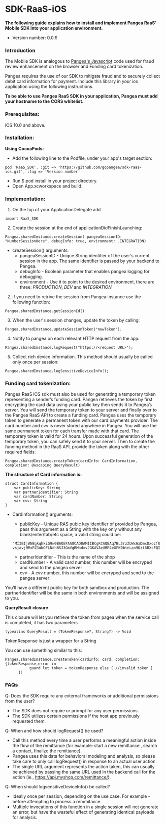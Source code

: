 # SDK-RaaS-iOS

**The following guide explains how to install and implement Pangea RaaS' Mobile SDK into your application environment.** 
- Version number: 0.0.9

### Introduction


The Mobile SDK is analogous to [Pangea's Javascript](https://connect-raas-api.pangeamoneytransfer.com/?java#pangea-js-library) code used for fraud review enhancement on the browser and Funding card tokenization.

Pangea requires the use of our SDK to mitigate fraud and to securely collect debit card information for payment. 
Include this library in your ios application using the following instructions.


**To be able to use Pangea RaaS SDK in your application, Pangea must add your hostname to the CORS whitelist.**


### Prerequisites:

iOS 10.0 and above.

### Installation:

**Using CocoaPods:**
  * Add the following line to the Podfile, under your app's target section:
```
pod 'RaaS_SDK', :git => 'https://github.com/gopangea/sdk-raas-ios.git', :tag => 'Version number'
```
  * Run $ pod install in your project directory.
  * Open App.xcworkspace and build.
 
### Implementation:


1. On the top of your ApplicationDelegate add 
```
import RaaS_SDK
```
2. Create the session at the end of applicationDidFinishLaunching:
```
Pangea.sharedInstance.createSession( pangeaSessionID: "NumberSessionHere", debugInfo: true, environment: .INTEGRATION)
```

* createSession() arguments:
  - pangeaSessionID - Unique String identifier of the user's current session in the app. The same identifier is passed by your backend to Pangea.
  - debugInfo - Boolean parameter that enables pangea logging for debugging.
  - environment - Use it to point to the desired environment, there are three: *PRODUCTION*, *DEV* and *INTEGRATION*

  
2. if you need to retrive the session from Pangea instance use the following function:
```
Pangea.sharedInstance.getSessionId()
```

3. When the user's session changes, update the token by calling:
```
Pangea.sharedInstance.updateSessionToken("newToken");
```
4. Notify to pangea on each relevant HTTP request from the app:
```
Pangea.sharedInstance.logRequest("https://<request URL>");
```
5. Collect rich device information. This method should usually be called only once per session:
```
Pangea.sharedInstance.logSensitiveDeviceInfo();
```


### Funding card tokenization:

Pangea RaaS iOS sdk must also be used for generating a temporary token representing a sender’s funding card. Pangea retrieves the token by first encrypting the card data using your public key then sends it to Pangea’s server. You will send the temporary token to your server and finally over to the Pangea RaaS API to create a funding card. Pangea uses the temporary token to generate a permanent token with our card payments provider. The card number and cvv is never stored anywhere in Pangea. You will use the same permanent token for each transfer made with that card. The temporary token is valid for 24 hours. Upon successful generation of the temporary token, you can safely send it to your server. Then to create the funding method in the RaaS API, provide the token along with the other required fields: 

```
Pangea.sharedInstance.createToken(cardInfo: CardInformation, completion: @escaping QueryResult) 
```
**The structure of Card information is:**

```
struct CardInformation {
    var publicKey: String
    var partnerIdentifier: String
    var cardNumber: String
    var cvv: String
}
```
* CardInformation() arguments:
  - publicKey - Unique RAS pubic key identifier of provided by Pangea, pass this argument as a String with the key only without any blank/enter/tab/etc space, a valid string could be: 
  
  ```
  "MIIBIjANBgkqhkiG9w0BAQEFAAOCAQ8AMIIBCgKCAQEAq7BL3rzZbWx6xDmxDxozfUhoJ2xJawfKoGqBgqUa+ZTWUYUtkrCMuS3l8bKZZij4MQQmFb4vvIUJ0AoY0aVK59uxom1MEA9X89Vaz0Ctv5TNdjm7NQN3oosdtKeMd7g1fAxBXoR2XdShM9Nq0IjNHgWbbgFlq4CTKdPyG7N/M5eAnSjDOO9xIADZ9DsWGk3TgZGKbr36EJGYfT8R1E/l+/2YRLVlKf/lLGkl0LSPJ+kv4icB7i48v2GTTAyRs04oFPc9xB/JdoCxCtUmaIcy
  vsjavj9MxRZ3ubOFLNdh8SJ3GmVgRMndxvJGKAVAeURP4eGFK9btnLan9Kzt6BXcFQIDAQAB"
  ```

  - partnerIdentifier -  This is the name of the shop
  - cardNumber - A valid card number, this number will be encryped and send to the pangea server
  - cvv -  A cvv number, this number will be encryped and send to the pangea server
  
You’ll have a different public key for both sandbox and production. The partnerIdentifier will be the same in both environments and will be assigned to you.

**QueryResult closure**

This closure will let you retrieve the token from pagea when the service call is completed, it has two parameters
```
typealias QueryResult = (TokenResponse?, String?) -> Void
```
TokenResponse is just a wrapper for a String

You can use something similar to this:
  ```
Pangea.sharedInstance.createToken(cardInfo: card, completion: {tokenResponse,error in
             guard let token = tokenResponse else { //invalid token }
        })
```

### FAQs

Q: Does the SDK require any external frameworks or additional permissions from the user?
* The SDK does not require or prompt for any user permissions.
* The SDK utilizes certain permissions if the host app previously requested them.

Q: When and how should logRequest() be used?
* Call this method every time a user performs a meaningful action inside the flow of the remittance (for
example: start a new remittance , search a contact, finalize the remittance).
* Pangea uses this data for behavioral modeling and analysis, so please take care
to only call logRequest() in response to an actual user action.
* The single URL argument represents the action taken, this can usually be
achieved by passing the same URL used in the backend call for the action (ie.,
https://api.myshop.com/remittance/).

Q: When should logsensitiveDeviceInfo() be called?
* Ideally once per session, depending on the use case. For example - before
attempting to process a remmitance.
* Multiple invocations of this function in a single session will not generate an error,
but have the wasteful effect of generating identical payloads for analysis.
